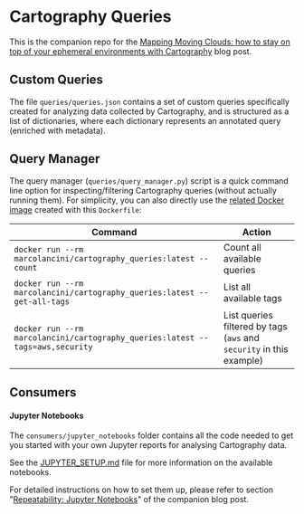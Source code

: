 # Cartography Queries

This is the companion repo for the [Mapping Moving Clouds: how to stay on top of your ephemeral environments with Cartography](https://www.marcolancini.it/2020/blog-mapping-moving-clouds-with-cartography) blog post.


## Custom Queries
The file `queries/queries.json` contains a set of custom queries specifically created for analyzing data collected by Cartography, and is structured as a list of dictionaries,
where each dictionary represents an annotated query (enriched with metadata).


## Query Manager
The query manager (`queries/query_manager.py`) script is a quick command line option for inspecting/filtering Cartography queries (without actually running them).
For simplicity, you can also directly use the [related Docker image](https://hub.docker.com/r/marcolancini/cartography_queries) created with this `Dockerfile`:

| Command                                                                       | Action                                                               |
| ----------------------------------------------------------------------------- | -------------------------------------------------------------------- |
| `docker run --rm marcolancini/cartography_queries:latest --count`             | Count all available queries                                          |
| `docker run --rm marcolancini/cartography_queries:latest --get-all-tags`      | List all available tags                                              |
| `docker run --rm marcolancini/cartography_queries:latest --tags=aws,security` | List queries filtered by tags (`aws` and `security` in this example) |


## Consumers

#### Jupyter Notebooks

The `consumers/jupyter_notebooks` folder contains all the code needed to get you started with your own Jupyter reports for analysing Cartography data.

See the [JUPYTER_SETUP.md](https://github.com/marco-lancini/cartography-queries/blob/master/consumers/jupyter_notebooks/JUPYTER_SETUP.md) file for more information on the available notebooks.

For detailed instructions on how to set them up, please refer to section "[Repeatability: Jupyter Notebooks](https://www.marcolancini.it/2020/blog-mapping-moving-clouds-with-cartography/#repeatability-jupyter-notebooks)" of the companion blog post.

